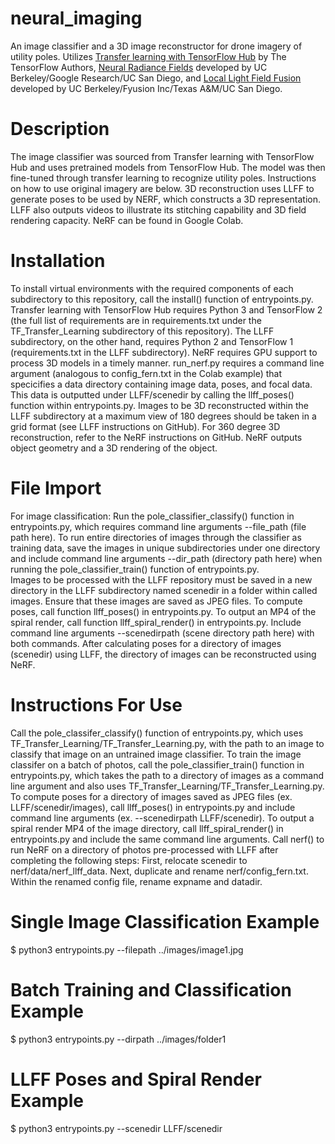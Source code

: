 # neural_imaging

An image classifier and a 3D image reconstructor for drone imagery of utility poles. Utilizes [Transfer learning with TensorFlow Hub](https://colab.research.google.com/github/tensorflow/docs/blob/master/site/en/tutorials/images/transfer_learning_with_hub.ipynb#scrollTo=PWUmcKKjtwXL) by The TensorFlow Authors, [Neural Radiance Fields](https://github.com/bmild/nerf) developed by UC Berkeley/Google Research/UC San Diego, and [Local Light Field Fusion](https://github.com/Fyusion/LLFF) developed by UC Berkeley/Fyusion Inc/Texas A&M/UC San Diego. 

# Description

The image classifier was sourced from Transfer learning with TensorFlow Hub and uses pretrained models from TensorFlow Hub. The model was then fine-tuned through transfer learning to recognize utility poles. Instructions on how to use original imagery are below. 
3D reconstruction uses LLFF to generate poses to be used by NERF, which constructs a 3D representation. LLFF also outputs videos to illustrate its stitching capability and 3D field rendering capacity. NeRF can be found in Google Colab. 

# Installation

To install virtual environments with the required components of each subdirectory to this repository, call the install() function of entrypoints.py. 
Transfer learning with TensorFlow Hub requires Python 3 and TensorFlow 2 (the full list of requirements are in requirements.txt under the TF_Transfer_Learning subdirectory of this repository). 
The LLFF subdirectory, on the other hand, requires Python 2 and TensorFlow 1 (requirements.txt in the LLFF subdirectory). 
NeRF requires GPU support to process 3D models in a timely manner. run_nerf.py requires a command line argument (analogous to config_fern.txt in the Colab example) that specicifies a data directory containing image data, poses, and focal data. This data is outputted under LLFF/scenedir by calling the llff_poses() function within entrypoints.py. 
Images to be 3D reconstructed within the LLFF subdirectory at a maximum view of 180 degrees should be taken in a grid format (see LLFF instructions on GitHub). For 360 degree 3D reconstruction, refer to the NeRF instructions on GitHub. NeRF outputs object geometry and a 3D rendering of the object. 

# File Import 

For image classification: Run the pole_classifier_classify() function in entrypoints.py, which requires command line arguments --file_path (file path here). To run entire directories of images through the classifier as training data, save the images in unique subdirectories under one directory and include command line arguments --dir_path (directory path here) when running the pole_classifier_train() function of entrypoints.py.  
Images to be processed with the LLFF repository must be saved in a new directory in the LLFF subdirectory named scenedir in a folder within called images. Ensure that these images are saved as JPEG files. To compute poses, call function llff_poses() in entrypoints.py. To output an MP4 of the spiral render, call function llff_spiral_render() in entrypoints.py. Include command line arguments --scenedirpath (scene directory path here) with both commands. 
After calculating poses for a directory of images (scenedir) using LLFF, the directory of images can be reconstructed using  NeRF.

# Instructions For Use

Call the pole_classifer_classify() function of entrypoints.py, which uses TF_Transfer_Learning/TF_Transfer_Learning.py, with the path to an image to classify that image on an untrained image classifier. To train the image classifer on a batch of photos, call the pole_classifier_train() function in entrypoints.py, which takes the path to a directory of images as a command line argument and also uses TF_Transfer_Learning/TF_Transfer_Learning.py. 
To compute poses for a directory of images saved as JPEG files (ex. LLFF/scenedir/images), call llff_poses() in entrypoints.py and include command line arguments (ex. --scenedirpath LLFF/scenedir). To output a spiral render MP4 of the image directory, call llff_spiral_render() in entrypoints.py and include the same command line arguments. 
Call nerf() to run NeRF on a directory of photos pre-processed with LLFF after completing the following steps: First, relocate scenedir to nerf/data/nerf_llff_data. Next, duplicate and rename nerf/config_fern.txt. Within the renamed config file, rename expname and datadir. 

# Single Image Classification Example

$ python3 entrypoints.py --filepath ../images/image1.jpg

# Batch Training and Classification Example

$ python3 entrypoints.py --dirpath ../images/folder1

# LLFF Poses and Spiral Render Example

$ python3 entrypoints.py --scenedir LLFF/scenedir

